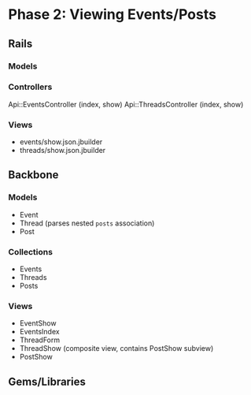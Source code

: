 # Phase 2: Viewing Events/Posts

## Rails
### Models

### Controllers
Api::EventsController (index, show)
Api::ThreadsController (index, show)

### Views
* events/show.json.jbuilder
* threads/show.json.jbuilder

## Backbone
### Models
* Event
* Thread (parses nested `posts` association)
* Post

### Collections
* Events
* Threads
* Posts

### Views
* EventShow
* EventsIndex
* ThreadForm
* ThreadShow (composite view, contains PostShow subview)
* PostShow

## Gems/Libraries
